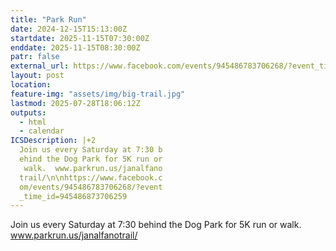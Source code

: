 ```yaml
---
title: "Park Run"
date: 2024-12-15T15:13:00Z
startdate: 2025-11-15T07:30:00Z
enddate: 2025-11-15T08:30:00Z
patr: false
external_url: https://www.facebook.com/events/945486783706268/?event_time_id=945486873706259
layout: post
location: 
feature-img: "assets/img/big-trail.jpg"
lastmod: 2025-07-28T18:06:12Z
outputs:
  - html
  - calendar
ICSDescription: |+2
  Join us every Saturday at 7:30 b  ehind the Dog Park for 5K run or   walk.  www.parkrun.us/janalfano  trail/\n\nhttps://www.facebook.c  om/events/945486783706268/?event  _time_id=945486873706259
---
```


Join us every Saturday at 7&#58;30 behind the Dog Park for 5K run or walk.  www.parkrun.us/janalfanotrail/<br>
  <br>
  
